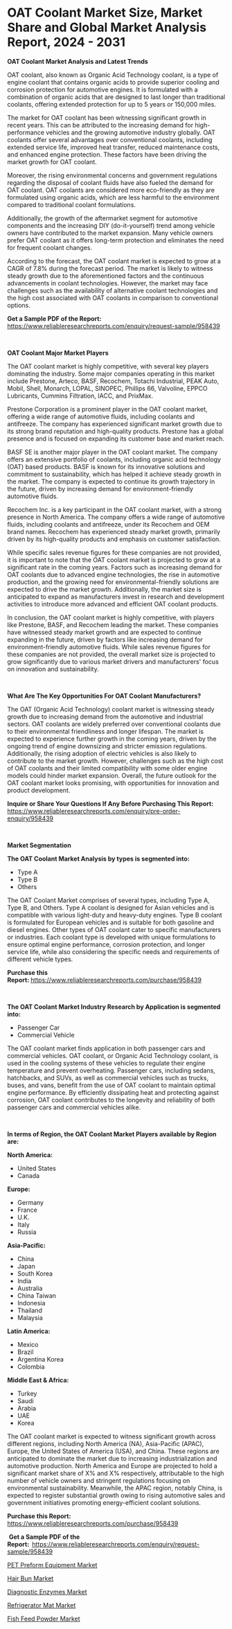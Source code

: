 <p><h1>OAT Coolant Market Size, Market Share and Global Market Analysis Report, 2024 - 2031</h1></p><p><strong>OAT Coolant Market Analysis and Latest Trends</strong></p>
<p><p>OAT coolant, also known as Organic Acid Technology coolant, is a type of engine coolant that contains organic acids to provide superior cooling and corrosion protection for automotive engines. It is formulated with a combination of organic acids that are designed to last longer than traditional coolants, offering extended protection for up to 5 years or 150,000 miles.</p><p>The market for OAT coolant has been witnessing significant growth in recent years. This can be attributed to the increasing demand for high-performance vehicles and the growing automotive industry globally. OAT coolants offer several advantages over conventional coolants, including extended service life, improved heat transfer, reduced maintenance costs, and enhanced engine protection. These factors have been driving the market growth for OAT coolant.</p><p>Moreover, the rising environmental concerns and government regulations regarding the disposal of coolant fluids have also fueled the demand for OAT coolant. OAT coolants are considered more eco-friendly as they are formulated using organic acids, which are less harmful to the environment compared to traditional coolant formulations.</p><p>Additionally, the growth of the aftermarket segment for automotive components and the increasing DIY (do-it-yourself) trend among vehicle owners have contributed to the market expansion. Many vehicle owners prefer OAT coolant as it offers long-term protection and eliminates the need for frequent coolant changes.</p><p>According to the forecast, the OAT coolant market is expected to grow at a CAGR of 7.8% during the forecast period. The market is likely to witness steady growth due to the aforementioned factors and the continuous advancements in coolant technologies. However, the market may face challenges such as the availability of alternative coolant technologies and the high cost associated with OAT coolants in comparison to conventional options.</p></p>
<p><strong>Get a Sample PDF of the Report:&nbsp;</strong> <a href="https://www.reliableresearchreports.com/enquiry/request-sample/958439">https://www.reliableresearchreports.com/enquiry/request-sample/958439</a></p>
<p>&nbsp;</p>
<p><strong>OAT Coolant Major Market Players</strong></p>
<p><p>The OAT coolant market is highly competitive, with several key players dominating the industry. Some major companies operating in this market include Prestone, Arteco, BASF, Recochem, Totachi Industrial, PEAK Auto, Mobil, Shell, Monarch, LOPAL, SINOPEC, Phillips 66, Valvoline, EPPCO Lubricants, Cummins Filtration, IACC, and PrixMax.</p><p>Prestone Corporation is a prominent player in the OAT coolant market, offering a wide range of automotive fluids, including coolants and antifreeze. The company has experienced significant market growth due to its strong brand reputation and high-quality products. Prestone has a global presence and is focused on expanding its customer base and market reach.</p><p>BASF SE is another major player in the OAT coolant market. The company offers an extensive portfolio of coolants, including organic acid technology (OAT) based products. BASF is known for its innovative solutions and commitment to sustainability, which has helped it achieve steady growth in the market. The company is expected to continue its growth trajectory in the future, driven by increasing demand for environment-friendly automotive fluids.</p><p>Recochem Inc. is a key participant in the OAT coolant market, with a strong presence in North America. The company offers a wide range of automotive fluids, including coolants and antifreeze, under its Recochem and OEM brand names. Recochem has experienced steady market growth, primarily driven by its high-quality products and emphasis on customer satisfaction.</p><p>While specific sales revenue figures for these companies are not provided, it is important to note that the OAT coolant market is projected to grow at a significant rate in the coming years. Factors such as increasing demand for OAT coolants due to advanced engine technologies, the rise in automotive production, and the growing need for environmental-friendly solutions are expected to drive the market growth. Additionally, the market size is anticipated to expand as manufacturers invest in research and development activities to introduce more advanced and efficient OAT coolant products.</p><p>In conclusion, the OAT coolant market is highly competitive, with players like Prestone, BASF, and Recochem leading the market. These companies have witnessed steady market growth and are expected to continue expanding in the future, driven by factors like increasing demand for environment-friendly automotive fluids. While sales revenue figures for these companies are not provided, the overall market size is projected to grow significantly due to various market drivers and manufacturers' focus on innovation and sustainability.</p></p>
<p>&nbsp;</p>
<p><strong>What Are The Key Opportunities For OAT Coolant Manufacturers?</strong></p>
<p><p>The OAT (Organic Acid Technology) coolant market is witnessing steady growth due to increasing demand from the automotive and industrial sectors. OAT coolants are widely preferred over conventional coolants due to their environmental friendliness and longer lifespan. The market is expected to experience further growth in the coming years, driven by the ongoing trend of engine downsizing and stricter emission regulations. Additionally, the rising adoption of electric vehicles is also likely to contribute to the market growth. However, challenges such as the high cost of OAT coolants and their limited compatibility with some older engine models could hinder market expansion. Overall, the future outlook for the OAT coolant market looks promising, with opportunities for innovation and product development.</p></p>
<p><strong>Inquire or Share Your Questions If Any Before Purchasing This Report:</strong> <a href="https://www.reliableresearchreports.com/enquiry/pre-order-enquiry/958439">https://www.reliableresearchreports.com/enquiry/pre-order-enquiry/958439</a></p>
<p>&nbsp;</p>
<p><strong>Market Segmentation</strong></p>
<p><strong>The OAT Coolant Market Analysis by types is segmented into:</strong></p>
<p><ul><li>Type A</li><li>Type B</li><li>Others</li></ul></p>
<p><p>The OAT Coolant Market comprises of several types, including Type A, Type B, and Others. Type A coolant is designed for Asian vehicles and is compatible with various light-duty and heavy-duty engines. Type B coolant is formulated for European vehicles and is suitable for both gasoline and diesel engines. Other types of OAT coolant cater to specific manufacturers or industries. Each coolant type is developed with unique formulations to ensure optimal engine performance, corrosion protection, and longer service life, while also considering the specific needs and requirements of different vehicle types.</p></p>
<p><strong>Purchase this Report:&nbsp;</strong><a href="https://www.reliableresearchreports.com/purchase/958439">https://www.reliableresearchreports.com/purchase/958439</a></p>
<p>&nbsp;</p>
<p><strong>The OAT Coolant Market Industry Research by Application is segmented into:</strong></p>
<p><ul><li>Passenger Car</li><li>Commercial Vehicle</li></ul></p>
<p><p>The OAT coolant market finds application in both passenger cars and commercial vehicles. OAT coolant, or Organic Acid Technology coolant, is used in the cooling systems of these vehicles to regulate their engine temperature and prevent overheating. Passenger cars, including sedans, hatchbacks, and SUVs, as well as commercial vehicles such as trucks, buses, and vans, benefit from the use of OAT coolant to maintain optimal engine performance. By efficiently dissipating heat and protecting against corrosion, OAT coolant contributes to the longevity and reliability of both passenger cars and commercial vehicles alike.</p></p>
<p>&nbsp;</p>
<p><strong>In terms of Region, the OAT Coolant Market Players available by Region are:</strong></p>
<p>
    <p> <strong> North America: </strong>
        <ul>
            <li>United States</li>
            <li>Canada</li>
        </ul>
        </p> 
    <p> <strong> Europe: </strong>
        <ul>
            <li>Germany</li>
            <li>France</li>
            <li>U.K.</li>
            <li>Italy</li>
            <li>Russia</li>
        </ul>
        </p> 
    <p> <strong> Asia-Pacific: </strong>
        <ul>
            <li>China</li>
            <li>Japan</li>
            <li>South Korea</li>
            <li>India</li>
            <li>Australia</li>
            <li>China Taiwan</li>
            <li>Indonesia</li>
            <li>Thailand</li>
            <li>Malaysia</li>
        </ul>
        </p> 
    <p> <strong> Latin America: </strong>
        <ul>
            <li>Mexico</li>
            <li>Brazil</li>
            <li>Argentina Korea</li>
            <li>Colombia</li>
        </ul>
        </p> 
    <p> <strong> Middle East & Africa: </strong>
        <ul>
            <li>Turkey</li>
            <li>Saudi</li>
            <li>Arabia</li>
            <li>UAE</li>
            <li>Korea</li>
        </ul>
    </p>
    </p>
<p><p>The OAT coolant market is expected to witness significant growth across different regions, including North America (NA), Asia-Pacific (APAC), Europe, the United States of America (USA), and China. These regions are anticipated to dominate the market due to increasing industrialization and automotive production. North America and Europe are projected to hold a significant market share of X% and X% respectively, attributable to the high number of vehicle owners and stringent regulations focusing on environmental sustainability. Meanwhile, the APAC region, notably China, is expected to register substantial growth owing to rising automotive sales and government initiatives promoting energy-efficient coolant solutions.</p></p>
<p><strong>Purchase this Report: </strong><a href="https://www.reliableresearchreports.com/purchase/958439">https://www.reliableresearchreports.com/purchase/958439</a></p>
<p>&nbsp;<strong>Get a Sample PDF of the Report:&nbsp;&nbsp;</strong><a href="https://www.reliableresearchreports.com/enquiry/request-sample/958439">https://www.reliableresearchreports.com/enquiry/request-sample/958439</a></p>
<p><strong></strong></p>
<p><p><a href="https://github.com/jaidynmorantestelletmjzya/Market-Research-Report-List-1/blob/main/pet-preform-equipment-market.md">PET Preform Equipment Market</a></p><p><a href="https://medium.com/@samirmayert_36715/analyzing-hair-bun-market-global-industry-perspective-and-forecast-2024-to-2031-03f6851db779">Hair Bun Market</a></p><p><a href="https://github.com/myacatherineblakecaczo9vcsw/Market-Research-Report-List-1/blob/main/diagnostic-enzymes-market.md">Diagnostic Enzymes Market</a></p><p><a href="https://medium.com/@samirmayert_36715/analyzing-refrigerator-mat-market-global-industry-perspective-and-forecast-2024-to-2031-f1f6c3a2afc2">Refrigerator Mat Market</a></p><p><a href="https://medium.com/@samirmayert_36715/fish-feed-powder-market-comprehensive-assessment-by-type-application-and-geography-439eb34d7ec3">Fish Feed Powder Market</a></p></p>